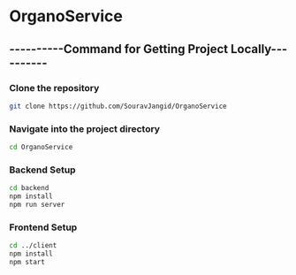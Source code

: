 
# OrganoService

## ----------Command for Getting Project Locally----------

### Clone the repository
```bash
git clone https://github.com/SouravJangid/OrganoService
```

### Navigate into the project directory
```bash
cd OrganoService
```

### Backend Setup
```bash
cd backend
npm install
npm run server
```

### Frontend Setup
```bash
cd ../client
npm install
npm start
```
